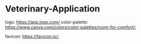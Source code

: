 # Veterinary-Application

logo: https://app.logo.com/
color-palette: https://www.canva.com/colors/color-palettes/room-for-comfort/;

favicon: https://favicon.io/;
